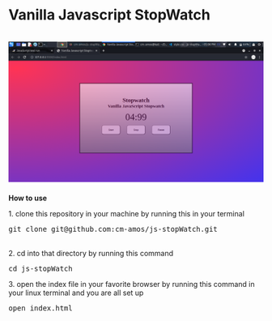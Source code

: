 <h1>Vanilla Javascript StopWatch</h1>
<br />
<img src="img/stopWatch.png" />

<br />
<p><b>How to use</b></p>
1. clone this repository in your machine by running this in your terminal <pre>git clone git@github.com:cm-amos/js-stopWatch.git</pre><br />
2. cd into that directory by running this command <pre>cd js-stopWatch</pre>
3. open the index file in your favorite browser by running this command in your linux terminal and you are all set up <pre>open index.html</pre>
 

